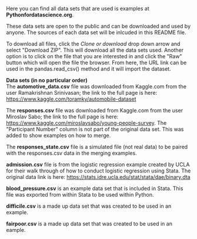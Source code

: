 
Here you can find all data sets that are used is examples at <b>Pythonfordatascience.org</b>.

These data sets are open to the public and can be downloaded and used by anyone. The sources of each data set will be inlcuded in this README file.

To download all files, click the <i>Clone or download</i> drop down arrow and select "Download ZIP". This will download all the data sets used. Another option is to click on the file that you are interested in and click the "Raw" button which will open the file the browser. From here, the URL link can be used in the pandas.read_csv() method and it will import the dataset.


<b>Data sets (in no particular order)</b><br />
The <b>automotive_data.csv</b> file was downloaded from Kaggle.com from the user Ramakrishnan Srinivasan; the link to the full page is here: https://www.kaggle.com/toramky/automobile-dataset

The <b>responses.csv</b> file was downloaded from Kaggle.com from the user Miroslav Sabo; the link to the full page is here: https://www.kaggle.com/miroslavsabo/young-people-survey. The "Participant Number" column is not part of the original data set. This was added to show examples on how to merge.

The <b>responses_state.csv</b> file is a simulated file (not real data) to be paired with the responses.csv data in the merging examples.

<b>admission.csv</b> file is from the logistic regression example created by UCLA for their walk through of how to conduct logistic 
regression using Stata. The original data link is here: https://stats.idre.ucla.edu/stat/stata/dae/binary.dta

<b>blood_pressure.csv</b> is an example data set that is included in Stata. This file was exported from within Stata to be used within
Python.

<b>difficile.csv</b> is a made up data set that was created to be used in an example.

<b>fairpoor.csv</b> is a made up data set that was created to be used in an eample.
